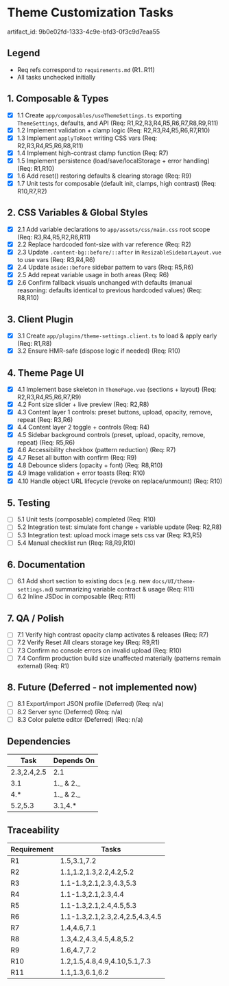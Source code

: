 # Theme Customization Tasks

artifact_id: 9b0e02fd-1333-4c9e-bfd3-0f3c9d7eaa55

## Legend

-   Req refs correspond to `requirements.md` (R1..R11)
-   All tasks unchecked initially

## 1. Composable & Types

-   [x] 1.1 Create `app/composables/useThemeSettings.ts` exporting `ThemeSettings`, defaults, and API (Req: R1,R2,R3,R4,R5,R6,R7,R8,R9,R11)
-   [x] 1.2 Implement validation + clamp logic (Req: R2,R3,R4,R5,R6,R7,R10)
-   [x] 1.3 Implement `applyToRoot` writing CSS vars (Req: R2,R3,R4,R5,R6,R8,R11)
-   [x] 1.4 Implement high-contrast clamp function (Req: R7)
-   [x] 1.5 Implement persistence (load/save/localStorage + error handling) (Req: R1,R10)
-   [x] 1.6 Add reset() restoring defaults & clearing storage (Req: R9)
-   [x] 1.7 Unit tests for composable (default init, clamps, high contrast) (Req: R10,R7,R2)

## 2. CSS Variables & Global Styles

-   [x] 2.1 Add variable declarations to `app/assets/css/main.css` root scope (Req: R3,R4,R5,R2,R6,R11)
-   [x] 2.2 Replace hardcoded font-size with var reference (Req: R2)
-   [x] 2.3 Update `.content-bg::before/::after` in `ResizableSidebarLayout.vue` to use vars (Req: R3,R4,R6)
-   [x] 2.4 Update `aside::before` sidebar pattern to vars (Req: R5,R6)
-   [x] 2.5 Add repeat variable usage in both areas (Req: R6)
-   [x] 2.6 Confirm fallback visuals unchanged with defaults (manual reasoning: defaults identical to previous hardcoded values) (Req: R8,R10)

## 3. Client Plugin

-   [x] 3.1 Create `app/plugins/theme-settings.client.ts` to load & apply early (Req: R1,R8)
-   [x] 3.2 Ensure HMR-safe (dispose logic if needed) (Req: R10)

## 4. Theme Page UI

-   [x] 4.1 Implement base skeleton in `ThemePage.vue` (sections + layout) (Req: R2,R3,R4,R5,R6,R7,R9)
-   [x] 4.2 Font size slider + live preview (Req: R2,R8)
-   [x] 4.3 Content layer 1 controls: preset buttons, upload, opacity, remove, repeat (Req: R3,R6)
-   [x] 4.4 Content layer 2 toggle + controls (Req: R4)
-   [x] 4.5 Sidebar background controls (preset, upload, opacity, remove, repeat) (Req: R5,R6)
-   [x] 4.6 Accessibility checkbox (pattern reduction) (Req: R7)
-   [x] 4.7 Reset all button with confirm (Req: R9)
-   [x] 4.8 Debounce sliders (opacity + font) (Req: R8,R10)
-   [x] 4.9 Image validation + error toasts (Req: R10)
-   [x] 4.10 Handle object URL lifecycle (revoke on replace/unmount) (Req: R10)

## 5. Testing

-   [ ] 5.1 Unit tests (composable) completed (Req: R10)
-   [ ] 5.2 Integration test: simulate font change + variable update (Req: R2,R8)
-   [ ] 5.3 Integration test: upload mock image sets css var (Req: R3,R5)
-   [ ] 5.4 Manual checklist run (Req: R8,R9,R10)

## 6. Documentation

-   [ ] 6.1 Add short section to existing docs (e.g. new `docs/UI/theme-settings.md`) summarizing variable contract & usage (Req: R11)
-   [ ] 6.2 Inline JSDoc in composable (Req: R11)

## 7. QA / Polish

-   [ ] 7.1 Verify high contrast opacity clamp activates & releases (Req: R7)
-   [ ] 7.2 Verify Reset All clears storage key (Req: R9,R1)
-   [ ] 7.3 Confirm no console errors on invalid upload (Req: R10)
-   [ ] 7.4 Confirm production build size unaffected materially (patterns remain external) (Req: R1)

## 8. Future (Deferred - not implemented now)

-   [ ] 8.1 Export/import JSON profile (Deferred) (Req: n/a)
-   [ ] 8.2 Server sync (Deferred) (Req: n/a)
-   [ ] 8.3 Color palette editor (Deferred) (Req: n/a)

## Dependencies

| Task        | Depends On |
| ----------- | ---------- |
| 2.3,2.4,2.5 | 2.1        |
| 3.1         | 1._ & 2._  |
| 4.\*        | 1._ & 2._  |
| 5.2,5.3     | 3.1,4.\*   |

## Traceability

| Requirement | Tasks                           |
| ----------- | ------------------------------- |
| R1          | 1.5,3.1,7.2                     |
| R2          | 1.1,1.2,1.3,2.2,4.2,5.2         |
| R3          | 1.1-1.3,2.1,2.3,4.3,5.3         |
| R4          | 1.1-1.3,2.1,2.3,4.4             |
| R5          | 1.1-1.3,2.1,2.4,4.5,5.3         |
| R6          | 1.1-1.3,2.1,2.3,2.4,2.5,4.3,4.5 |
| R7          | 1.4,4.6,7.1                     |
| R8          | 1.3,4.2,4.3,4.5,4.8,5.2         |
| R9          | 1.6,4.7,7.2                     |
| R10         | 1.2,1.5,4.8,4.9,4.10,5.1,7.3    |
| R11         | 1.1,1.3,6.1,6.2                 |
